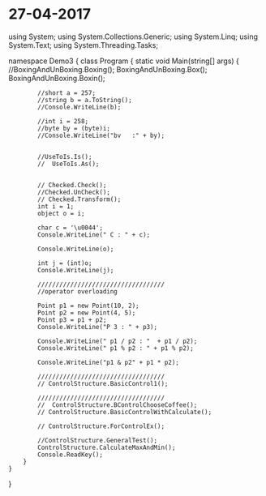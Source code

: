 # 27-04-2017
using System;
using System.Collections.Generic;
using System.Linq;
using System.Text;
using System.Threading.Tasks;

namespace Demo3
{
    class Program
    {
        static void Main(string[] args)
        {
            //BoxingAndUnBoxing.Boxing();
            BoxingAndUnBoxing.Box();
            BoxingAndUnBoxing.Boxin();


            //short a = 257;
            //string b = a.ToString();
            //Console.WriteLine(b);

            //int i = 258;
            //byte by = (byte)i;
            //Console.WriteLine("bv   :" + by);


            //UseToIs.Is();
            //  UseToIs.As();


            // Checked.Check();
            //Checked.UnCheck();
            // Checked.Transform();
            int i = 1;
            object o = i;

            char c = '\u0044';
            Console.WriteLine(" C : " + c);

            Console.WriteLine(o);

            int j = (int)o;
            Console.WriteLine(j);

            ///////////////////////////////////
            //operator overloading

            Point p1 = new Point(10, 2);
            Point p2 = new Point(4, 5);
            Point p3 = p1 + p2;
            Console.WriteLine("P 3 : " + p3);           

            Console.WriteLine(" p1 / p2 : "  + p1 / p2);
            Console.WriteLine(" p1 % p2 : " + p1 % p2);

            Console.WriteLine("p1 & p2" + p1 * p2);

            ///////////////////////////////////
            // ControlStructure.BasicControl1();

            ///////////////////////////////////
            //  ControlStructure.BControlChooseCoffee();
            // ControlStructure.BasicControlWithCalculate();

            // ControlStructure.ForControlEx();

            //ControlStructure.GeneralTest();
            ControlStructure.CalculateMaxAndMin();
            Console.ReadKey();
        }
    }
}
